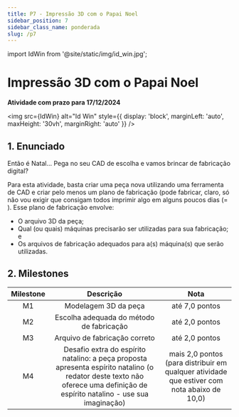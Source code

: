 ```yaml
---
title: P7 - Impressão 3D com o Papai Noel
sidebar_position: 7
sidebar_class_name: ponderada
slug: /p7
---
```


import IdWin from '@site/static/img/id_win.jpg';

# Impressão 3D com o Papai Noel

**Atividade com prazo para 17/12/2024**

<img 
  src={IdWin}
  alt="Id Win" 
  style={{ 
    display: 'block',
    marginLeft: 'auto',
    maxHeight: '30vh',
    marginRight: 'auto'
  }} 
/>
<br/>

## 1. Enunciado

Então é Natal... Pega no seu CAD de escolha e vamos brincar de fabricação
digital?

Para esta atividade, basta criar uma peça nova utilizando uma ferramenta de CAD
e criar pelo menos um plano de fabricação (pode fabricar, claro, só não vou
exigir que consigam todos imprimir algo em alguns poucos dias (= ). Esse plano
de fabricação envolve:

* O arquivo 3D da peça;
* Qual (ou quais) máquinas precisarão ser utilizadas para sua fabricação; e
* Os arquivos de fabricação adequados para a(s) máquina(s) que serão
  utilizadas.

## 2. Milestones

| Milestone | Descrição | Nota |
|:---:|:---:|:---:|
| M1 | Modelagem 3D da peça | até 7,0 pontos |
| M2 | Escolha adequada do método de fabricação | até 2,0 pontos |
| M3 | Arquivo de fabricação correto | até 2,0 pontos |
| M4 | Desafio extra do espírito natalino: a peça proposta apresenta espírito natalino (o redator deste texto não oferece uma definição de espírito natalino - use sua imaginação) | mais 2,0 pontos (para distribuir em qualquer atividade que estiver com nota abaixo de 10,0) |
